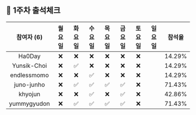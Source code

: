 ## :pushpin: 1주차 출석체크

| 참여자 (6) | 월요일 | 화요일 | 수요일 | 목요일 | 금요일 | 토요일 | 일요일 | 참석율 |
|:---:|:---:|:---:|:---:|:---:|:---:|:---:|:---:|:---:|
| Ha0Day |:x:|:x:|:x:|:x:|:x:|:x:| | 14.29% |
| Yunsik-Choi |:x:|:white_check_mark:|:x:|:x:|:x:|:x:| | 14.29% |
| endlessmomo |:x:|:x:|:white_check_mark:|:x:|:x:|:x:| | 14.29% |
| juno-junho |:x:|:white_check_mark:|:white_check_mark:|:white_check_mark:|:white_check_mark:|:x:| | 71.43% |
| khyojun |:x:|:x:|:white_check_mark:|:x:|:white_check_mark:|:x:| | 42.86% |
| yummygyudon |:x:|:white_check_mark:|:white_check_mark:|:white_check_mark:|:white_check_mark:|:x:| | 71.43% |
